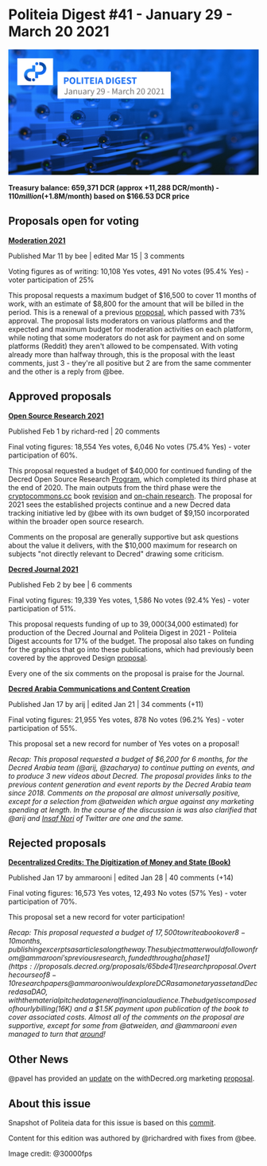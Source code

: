 # Politeia Digest #41 - January 29 - March 20 2021

![Image credit: @30000fps](img/issue041/041-title.png)

**Treasury balance: 659,371 DCR (approx +11,288 DCR/month) - $110 million (+$1.8M/month) based on $166.53 DCR price**

## Proposals open for voting

**[Moderation 2021](https://proposals.decred.org/proposals/e1cda44)**

Published Mar 11 by bee | edited Mar 15 | 3 comments

Voting figures as of writing: 10,108 Yes votes, 491 No votes (95.4% Yes) - voter participation of 25%

This proposal requests a maximum budget of $16,500 to cover 11 months of work, with an estimate of $8,800 for the amount that will be billed in the period. This is a renewal of a previous [proposal](https://proposals.decred.org/proposals/32cba00), which passed with 73% approval. The proposal lists moderators on various platforms and the expected and maximum budget for moderation activities on each platform, while noting that some moderators do not ask for payment and on some platforms (Reddit) they aren't allowed to be compensated. With voting already more than halfway through, this is the proposal with the least comments, just 3 - they're all positive but 2 are from the same commenter and the other is a reply from @bee.

## Approved proposals

**[Open Source Research 2021](https://proposals.decred.org/proposals/020b8b0)**

Published Feb 1 by richard-red | 20 comments

Final voting figures: 18,554 Yes votes, 6,046 No votes (75.4% Yes) - voter participation of 60%.

This proposal requested a budget of $40,000 for continued funding of the Decred Open Source Research [Program](https://proposals.decred.org/proposals/e367564), which completed its third phase at the end of 2020. The main outputs from the third phase were the [cryptocommons.cc](https://cryptocommons.cc/) book [revision](https://blockcommons.red/post/ppcc-changelog-2020/) and [on-chain research](https://blockcommons.red/tags/on-chain/). The proposal for 2021 sees the established projects continue and a new Decred data tracking initiative led by @bee with its own budget of $9,150 incorporated within the broader open source research.

Comments on the proposal are generally supportive but ask questions about the value it delivers, with the $10,000 maximum for research on subjects "not directly relevant to Decred" drawing some criticism.

**[Decred Journal 2021](https://proposals.decred.org/proposals/1d74b88)**

Published Feb 2 by bee | 6 comments

Final voting figures: 19,339 Yes votes, 1,586 No votes (92.4% Yes) - voter participation of 51%.

This proposal requests funding of up to $39,000 ($34,000 estimated) for production of the Decred Journal and Politeia Digest in 2021 - Politeia Digest accounts for 17% of the budget. The proposal also takes on funding for the graphics that go into these publications, which had previously been covered by the approved Design [proposal](https://proposals.decred.org/proposals/1dc1571).

Every one of the six comments on the proposal is praise for the Journal.

**[Decred Arabia Communications and Content Creation](https://proposals.decred.org/proposals/d0c32d5)**

Published Jan 17 by arij | edited Jan 21 | 34 comments (+11)

Final voting figures: 21,955 Yes votes, 878 No votes (96.2% Yes) - voter participation of 55%.

This proposal set a new record for number of Yes votes on a proposal!

*Recap: This proposal requested a budget of $6,200 for 6 months, for the Decred Arabia team (@arij, @zacharya) to continue putting on events, and to produce 3 new videos about Decred. The proposal provides links to the previous content generation and event reports by the Decred Arabia team since 2018. Comments on the proposal are almost universally positive, except for a selection from @atweiden which argue against any marketing spending at length. In the course of the discussion is was also clarified that @arij and [Insaf Nori](https://twitter.com/in_insaf) of Twitter are one and the same.*

## Rejected proposals

**[Decentralized Credits: The Digitization of Money and State (Book)](https://proposals.decred.org/proposals/9e1d644)**

Published Jan 17 by ammarooni | edited Jan 28 | 40 comments (+14)

Final voting figures: 16,573 Yes votes, 12,493 No votes (57% Yes) - voter participation of 70%.

This proposal set a new record for voter participation!

*Recap: This proposal requested a budget of $17,500 to write a book over 8-10 months, publishing excerpts as articles along the way. The subject matter would follow on from @ammarooni's previous research, funded through a [phase 1](https://proposals.decred.org/proposals/65bde41) research proposal. Over the course of 8-10 research papers @ammarooni would explore DCR as a monetary asset and Decred as a DAO, with the material pitched at a general financial audience. The budget is composed of hourly billing ($16K) and a $1.5K payment upon publication of the book to cover associated costs. Almost all of the comments on the proposal are supportive, except for some from @atweiden, and @ammarooni even managed to turn that [around](https://proposals.decred.org/proposals/9e1d644/comments/17)!*

## Other News

@pavel has provided an [update](https://github.com/decredcommunity/proposals/blob/master/proposals/2bf72e/updates/20210313.md) on the withDecred.org marketing [proposal](https://proposals.decred.org/proposals/2bf72e6).

## About this issue

Snapshot of Politeia data for this issue is based on this [commit](https://github.com/decred-proposals/mainnet/commit/b29da9a76522af692cadd6124dee80ab680beb57).

Content for this edition was authored by @richardred with fixes from @bee.

Image credit: @30000fps
